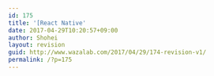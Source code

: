 ```yaml
---
id: 175
title: '[React Native'
date: 2017-04-29T10:20:57+09:00
author: Shohei
layout: revision
guid: http://www.wazalab.com/2017/04/29/174-revision-v1/
permalink: /?p=175
---
```

